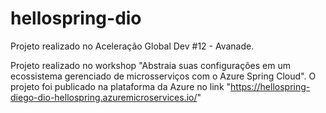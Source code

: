 # hellospring-dio
Projeto realizado no Aceleração Global Dev #12 - Avanade.

Projeto realizado no workshop "Abstraia suas configurações em um ecossistema gerenciado de microsserviços com o Azure Spring Cloud".
O projeto foi publicado na plataforma da Azure no link "https://hellospring-diego-dio-hellospring.azuremicroservices.io/"
